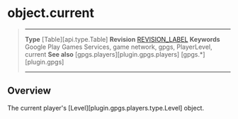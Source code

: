# object.current

> --------------------- ------------------------------------------------------------------------------------------
> __Type__              [Table][api.type.Table]
> __Revision__          [REVISION_LABEL](REVISION_URL)
> __Keywords__          Google Play Games Services, game network, gpgs, PlayerLevel, current
> __See also__          [gpgs.players][plugin.gpgs.players]
>                       [gpgs.*][plugin.gpgs]
> --------------------- ------------------------------------------------------------------------------------------

## Overview

The current player's [Level][plugin.gpgs.players.type.Level] object.